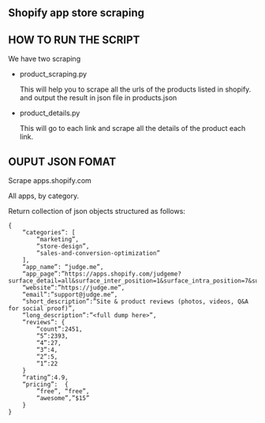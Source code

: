 ## Shopify app store scraping

## HOW TO RUN THE SCRIPT
We have two scraping 
* product_scraping.py
  
    This will help you to scrape all the urls of the products listed in shopify.
    and output the result in json file in products.json



* product_details.py
  
    This will go to each link and scrape all the details of the product each link.
  

















## OUPUT JSON FOMAT
Scrape apps.shopify.com

All apps, by category.

Return collection of json objects structured as follows:

```
{
	“categories”: [
		“marketing”,
		“store-design”,
		“sales-and-conversion-optimization”
	],
	“app_name”: “judge.me”,
	“app_page”:”https://apps.shopify.com/judgeme?surface_detail=all&surface_inter_position=1&surface_intra_position=7&surface_type=category#reviews”,
	“website”:”https://judge.me”,
	“email”:”support@judge.me”,
	“short_description”:”Site & product reviews (photos, videos, Q&A for social proof)”,
	“long_description”:”<full dump here>”,
	“reviews”: {
		“count”:2451,
		“5”:2393,
		“4”:27,
		“3”:4,
		“2”:5,
		“1”:22 
	}
	“rating”:4.9,
	“pricing”:	{
		”free”, “free”,
		“awesome”,”$15”
	}
}
```
